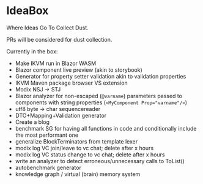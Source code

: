# IdeaBox
Where Ideas Go To Collect Dust.

PRs will be considered for dust collection.

Currently in the box:
- Make IKVM run in Blazor WASM
- Blazor component live preview (akin to storybook)
- Generator for property setter validation akin to validation properties
- IKVM Maven package browser VS extension
- Modix NSJ -> STJ
- Blazor analyzer for non-escaped (`@varname`) parameters passed to components with string properties (`<MyComponent Prop="varname"/>`)
- utf8 byte -> char sequencereader
- DTO+Mapping+Validation generator
- Create a blog
- benchmark SG for having all functions in code and conditionally include the most performant one
- generalize BlockTerminators from template lexer
- modix log VC join/leave to vc chat; delete after x hours
- modix log VC status change to vc chat; delete after x hours
- write an analyzer to detect erroneous/unnecessary calls to ToList()
- autobenchmark generator
- knowledge graph / virtual (brain) memory system
